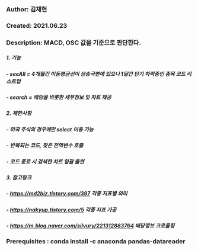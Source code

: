 ###    Author: 김재현                           
###    Created: 2021.06.23
###    Description: MACD, OSC 값을 기준으로 판단한다.
##### 1. 기능
##### - seeAll = 4개월간 이동평균선이 상승국면에 있으나 1달간 단기 하락중인 종목 코드 리스트업
##### - search = 배당을 비롯한 세부정보 및 차트 제공 
##### 
##### 2. 제한사항
##### - 미국 주식의 경우에만 select 이용 가능
##### - 반복되는 코드, 잦은 전역변수 호출
##### - 코드 종료 시 검색한 차트 일괄 출현
##### 
##### 3. 참고링크
##### - https://md2biz.tistory.com/397 각종 지표별 의미
##### - https://nakyup.tistory.com/5 각종 지표 가공
##### - https://m.blog.naver.com/silvury/221312883764 배당정보 크로울링
       
###    Prerequisites : conda install -c anaconda pandas-datareader  

